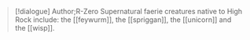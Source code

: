 >[!dialogue] Author;R-Zero
>Supernatural faerie creatures native to High Rock include: the [[feywurm]], the [[spriggan]], the [[unicorn]] and the [[wisp]].